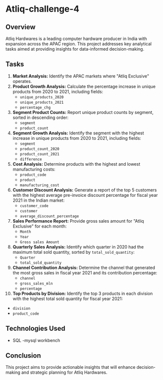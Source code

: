 # Atliq-challenge-4

## Overview
Atliq Hardwares is a leading computer hardware producer in India with expansion across the APAC region. 
This project addresses key analytical tasks aimed at providing insights for data-informed decision-making.

## Tasks
1. **Market Analysis:** Identify the APAC markets where "Atliq Exclusive" operates.
2. **Product Growth Analysis:** Calculate the percentage increase in unique products from 2020 to 2021, including fields:
   - `unique_products_2020`
   - `unique_products_2021`
   - `percentage_chg`
3. **Segment Product Counts:** Report unique product counts by segment, sorted in descending order:
   - `segment`
   - `product_count`
4. **Segment Growth Analysis:** Identify the segment with the highest increase in unique products from 2020 to 2021, including fields:
   - `segment`
   - `product_count_2020`
   - `product_count_2021`
   - `difference`
5. **Cost Analysis:** Determine products with the highest and lowest manufacturing costs:
   - `product_code`
   - `product`
   - `manufacturing_cost`
6. **Customer Discount Analysis:** Generate a report of the top 5 customers with the highest average pre-invoice discount percentage for fiscal year 2021 in the Indian market:
   - `customer_code`
   - `customer`
   - `average_discount_percentage`
7. **Sales Performance Report:** Provide gross sales amount for "Atliq Exclusive" for each month:
   - `Month`
   - `Year`
   - `Gross sales Amount`
8. **Quarterly Sales Analysis:** Identify which quarter in 2020 had the maximum total sold quantity, sorted by `total_sold_quantity`:
   - `Quarter`
   - `total_sold_quantity`
9. **Channel Contribution Analysis:** Determine the channel that generated the most gross sales in fiscal year 2021 and its contribution percentage:
   - `channel`
   - `gross_sales_mln`
   - `percentage`
10. **Top Products by Division:** Identify the top 3 products in each division with the highest total sold quantity for fiscal year 2021:
   - `division`
   - `product_code`

## Technologies Used
- SQL
-mysql workbench

## Conclusion
This project aims to provide actionable insights that will enhance decision-making and strategic planning for Atliq Hardwares.



